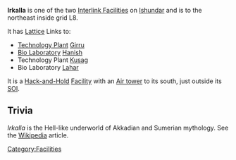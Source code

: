 **Irkalla** is one of the two [Interlink
Facilities](Interlink_Facility.md) on
[Ishundar](Ishundar.md) and is to the northeast inside grid L8.

It has [Lattice](Lattice.md) Links to:

- [Technology Plant](Technology_Plant.md)
  [Girru](Girru.md)
- [Bio Laboratory](Bio_Laboratory.md)
  [Hanish](Hanish.md)
- Technology Plant [Kusag](Kusag.md)
- Bio Laboratory [Lahar](Lahar.md)

It is a [Hack-and-Hold](Hack-and-Hold.md)
[Facility](Facility.md) with an [Air
tower](Air_tower.md) to its south, just outside its
[SOI](SOI.md).

## Trivia

_Irkalla_ is the Hell-like underworld of Akkadian and Sumerian
mythology. See the [Wikipedia](http://en.wikipedia.org/wiki/Irkalla)
article.

[Category:Facilities](Category:Facilities.md)
